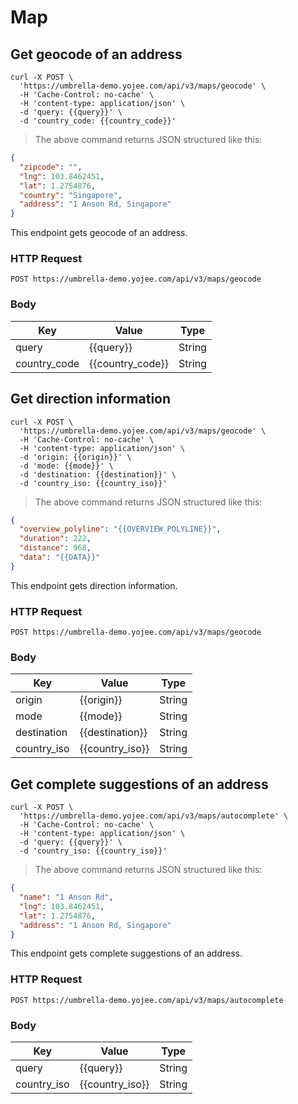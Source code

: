 # Map

## Get geocode of an address

```shell
curl -X POST \
  'https://umbrella-demo.yojee.com/api/v3/maps/geocode' \
  -H 'Cache-Control: no-cache' \
  -H 'content-type: application/json' \
  -d 'query: {{query}}' \
  -d 'country_code: {{country_code}}'
```

> The above command returns JSON structured like this:

```json
{
  "zipcode": "",
  "lng": 103.8462451,
  "lat": 1.2754876,
  "country": "Singapore",
  "address": "1 Anson Rd, Singapore"
}
```

This endpoint gets geocode of an address.

### HTTP Request

`POST https://umbrella-demo.yojee.com/api/v3/maps/geocode`

### Body

Key | Value | Type
--------- | ------- | -------
query | {{query}} | String
country_code	| {{country_code}} | String

## Get direction information

```shell
curl -X POST \
  'https://umbrella-demo.yojee.com/api/v3/maps/geocode' \
  -H 'Cache-Control: no-cache' \
  -H 'content-type: application/json' \
  -d 'origin: {{origin}}' \
  -d 'mode: {{mode}}' \
  -d 'destination: {{destination}}' \
  -d 'country_iso: {{country_iso}}'
```

> The above command returns JSON structured like this:

```json
{
  "overview_polyline": "{{OVERVIEW_POLYLINE}}",
  "duration": 222,
  "distance": 968,
  "data": "{{DATA}}"
}
```

This endpoint gets direction information.

### HTTP Request

`POST https://umbrella-demo.yojee.com/api/v3/maps/geocode`

### Body

Key | Value | Type
--------- | ------- | -------
origin | {{origin}} | String
mode | {{mode}} | String
destination	| {{destination}} | String
country_iso	| {{country_iso}} | String

## Get complete suggestions of an address

```shell
curl -X POST \
  'https://umbrella-demo.yojee.com/api/v3/maps/autocomplete' \
  -H 'Cache-Control: no-cache' \
  -H 'content-type: application/json' \
  -d 'query: {{query}}' \
  -d 'country_iso: {{country_iso}}'
```

> The above command returns JSON structured like this:

```json
{
  "name": "1 Anson Rd",
  "lng": 103.8462451,
  "lat": 1.2754876,
  "address": "1 Anson Rd, Singapore"
}
```

This endpoint gets complete suggestions of an address.

### HTTP Request

`POST https://umbrella-demo.yojee.com/api/v3/maps/autocomplete`

### Body

Key | Value | Type
--------- | ------- | -------
query	| {{query}} | String
country_iso	| {{country_iso}} | String
